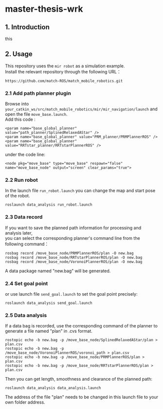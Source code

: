 # master-thesis-wrk
## 1. Introduction  
this 
## 2. Usage
This repository uses the `mir robot` as a simulation example.  
Install the relevant repository through the following URL：
```
https://github.com/match-ROS/match_mobile_robotics.git
```
### 2.1 Add path planner plugin
Browse into `your_catkin_ws/src/match_mobile_robotics/mir/mir_navigation/launch` and open the file `move_base.launch`.  
Add this code :
```
<param name="base_global_planner" value="path_planner/SplinedRelaxedAStar" />
<param name="base_global_planner" value="PRM_planner/PRMPlannerROS" />
<param name="base_global_planner" value="RRTstar_planner/RRTstarPlannerROS" />
```
under the code line:
```
<node pkg="move_base" type="move_base" respawn="false" name="move_base_node" output="screen" clear_params="true">
```
### 2.2 Run robot
In the launch file `run_robot.launch` you can change the map and start pose of the robot.  
```
roslaunch data_analysis run_robot.launch
```
### 2.3 Data record
If you want to save the planned path information for processing and analysis later,  
you can select the corresponding planner's command line from the following command：
```
rosbag record /move_base_node/PRMPlannerROS/plan -O new.bag
rosbag record /move_base_node/RRTstarPlannerROS/plan -O new.bag
rosbag record /move_base_node/VoronoiPlannerROS/plan -O new.bag
```
A data package named "new.bag" will be generated.
### 2.4 Set goal point
or use launch file `send_goal.launch` to set the goal point precisely:
```
roslaunch data_analysis send_goal.launch
```
### 2.5 Data analysis
If a data bag is recorded, use the corresponding command of the planner to generate a file named "plan" in .cvs format.
```
rostopic echo -b new.bag -p /move_base_node/SplinedRelaxedAStar/plan > plan.csv
rostopic echo -b new.bag -p /move_base_node/VoronoiPlannerROS/voronoi_path > plan.csv
rostopic echo -b new.bag -p /move_base_node/PRMPlannerROS/plan > plan.csv
rostopic echo -b new.bag -p /move_base_node/RRTstarPlannerROS/plan > plan.csv
```
Then you can get length, smoothness and clearance of the planned path:
```
roslaunch data_analysis data_analysis.launch
```
The address of the file "plan" needs to be changed in this launch file to your own folder address.
